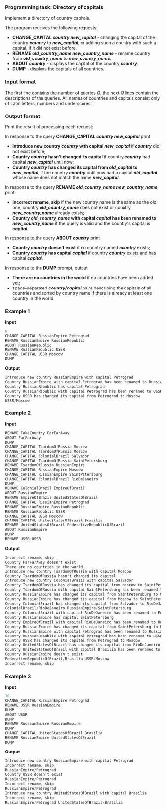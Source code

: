 ### Programming task: Directory of capitals 

Implement a directory of country capitals.

The program receives the following requests:

* **CHANGE_CAPITAL *country new_capital*** - changing the capital of the country ***country*** to ***new_capital***, or adding such a country with such a capital, if it did not exist before.
* **RENAME *old_country_name new_country_name*** - rename country from ***old_country_name*** to ***new_country_name***.
* **ABOUT *country*** - displays the capital of the country ***country***.
* **DUMP** - displays the capitals of all countries.

### Input format 
The first line contains the number of queries *Q*, the next *Q* lines contain the descriptions of the queries. All names of countries and capitals consist only of Latin letters, numbers and underscores.

### Output format 
Print the result of processing each request:

In response to the query **CHANGE_CAPITAL *country* *new_capital*** print

* **Introduce new country *country* with capital *new_capital*** if ***country*** did not exist before;
* **Country *country* hasn't changed its capital** if country ***country*** had capital ***new_capital*** until now;
* **Country *country* has changed its capital from *old_capital* to *new_capital***, if the country ***country*** until now had a capital ***old_capital*** whose name does not match the name ***new_capital***.


In response to the query **RENAME *old_country_name* *new_country_name*** print

* **Incorrect rename, skip** if the new country name is the same as the old one, country ***old_country_name*** does not exist or country ***new_country_name*** already exists;
* **Country *old_country_name* with capital *capital* has been renamed to *new_country_name*** if the query is valid and the country's capital is ***capital***.

In response to the query **ABOUT *country*** print

* **Country *country* doesn't exist** if no country named ***country*** exists;
* **Country *country* has capital *capital*** if country ***country*** exists and has capital ***capital***.

In response to the **DUMP** prompt, output

* **There are no countries in the world** if no countries have been added yet;
* space-separated ***country/capital*** pairs describing the capitals of all countries and sorted by country name if there is already at least one country in the world.

### Example 1 
**Input**
```objectivec
6
CHANGE_CAPITAL RussianEmpire Petrograd
RENAME RussianEmpire RussianRepublic
ABOUT RussianRepublic
RENAME RussianRepublic USSR
CHANGE_CAPITAL USSR Moscow
DUMP
```

**Output**
```objectivec
Introduce new country RussianEmpire with capital Petrograd
Country RussianEmpire with capital Petrograd has been renamed to RussianRepublic
Country RussianRepublic has capital Petrograd
Country RussianRepublic with capital Petrograd has been renamed to USSR
Country USSR has changed its capital from Petrograd to Moscow
USSR/Moscow
```
### Example 2 
**Input**
```objectivec
RENAME FakeCountry FarFarAway
ABOUT FarFarAway
DUMP
CHANGE_CAPITAL TsardomOfRussia Moscow
CHANGE_CAPITAL TsardomOfRussia Moscow
CHANGE_CAPITAL ColonialBrazil Salvador
CHANGE_CAPITAL TsardomOfRussia SaintPetersburg
RENAME TsardomOfRussia RussianEmpire
CHANGE_CAPITAL RussianEmpire Moscow
CHANGE_CAPITAL RussianEmpire SaintPetersburg
CHANGE_CAPITAL ColonialBrazil RioDeJaneiro
DUMP
RENAME ColonialBrazil EmpireOfBrazil
ABOUT RussianEmpire
RENAME EmpireOfBrazil UnitedStatesOfBrazil
CHANGE_CAPITAL RussianEmpire Petrograd
RENAME RussianEmpire RussianRepublic
RENAME RussianRepublic USSR
CHANGE_CAPITAL USSR Moscow
CHANGE_CAPITAL UnitedStatesOfBrazil Brasilia
RENAME UnitedStatesOfBrazil FederativeRepublicOfBrazil
ABOUT RussianEmpire
DUMP
RENAME USSR USSR
```

**Output**
```objectivec
Incorrect rename, skip
Country FarFarAway doesn't exist
There are no countries in the world
Introduce new country TsardomOfRussia with capital Moscow
Country TsardomOfRussia hasn't changed its capital
Introduce new country ColonialBrazil with capital Salvador
Country TsardomOfRussia has changed its capital from Moscow to SaintPetersburg
Country TsardomOfRussia with capital SaintPetersburg has been renamed to RussianEmpire
Country RussianEmpire has changed its capital from SaintPetersburg to Moscow
Country RussianEmpire has changed its capital from Moscow to SaintPetersburg
Country ColonialBrazil has changed its capital from Salvador to RioDeJaneiro
ColonialBrazil/RioDeJaneiro RussianEmpire/SaintPetersburg
Country ColonialBrazil with capital RioDeJaneiro has been renamed to EmpireOfBrazil
Country RussianEmpire has capital SaintPetersburg
Country EmpireOfBrazil with capital RioDeJaneiro has been renamed to UnitedStatesOfBrazil
Country RussianEmpire has changed its capital from SaintPetersburg to Petrograd
Country RussianEmpire with capital Petrograd has been renamed to RussianRepublic
Country RussianRepublic with capital Petrograd has been renamed to USSR
Country USSR has changed its capital from Petrograd to Moscow
Country UnitedStatesOfBrazil has changed its capital from RioDeJaneiro to Brasilia
Country UnitedStatesOfBrazil with capital Brasilia has been renamed to FederativeRepublicOfBrazil
Country RussianEmpire doesn't exist
FederativeRepublicOfBrazil/Brasilia USSR/Moscow
Incorrect rename, skip
```

### Example 3 
**Input**
```objectivec
10
CHANGE_CAPITAL RussianEmpire Petrograd
RENAME USSR RussianEmpire
DUMP
ABOUT USSR
DUMP
RENAME RussianEmpire RussianEmpire
DUMP
CHANGE_CAPITAL UnitedStatesOfBrazil Brasilia
RENAME RussianEmpire UnitedStatesOfBrazil
DUMP
```

**Output**
```objectivec
Introduce new country RussianEmpire with capital Petrograd
Incorrect rename, skip
RussianEmpire/Petrograd
Country USSR doesn't exist
RussianEmpire/Petrograd
Incorrect rename, skip
RussianEmpire/Petrograd
Introduce new country UnitedStatesOfBrazil with capital Brasilia
Incorrect rename, skip
RussianEmpire/Petrograd UnitedStatesOfBrazil/Brasilia
```
